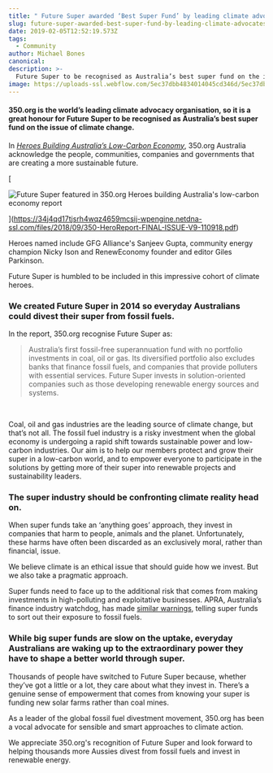 ```yaml
---
title: " Future Super awarded ‘Best Super Fund’ by leading climate advocates"
slug: future-super-awarded-best-super-fund-by-leading-climate-advocates
date: 2019-02-05T12:52:19.573Z
tags:
  - Community
author: Michael Bones
canonical:
description: >-
  Future Super to be recognised as Australia’s best super fund on the issue of climate change by 350.org, the world’s leading climate advocacy organisation.
image: https://uploads-ssl.webflow.com/5ec37dbb4834014045cd346d/5ec37dbc48340172d5cd3e33_Future%20Super%20awarded%20%E2%80%98Best%20Super%20Fund%E2%80%99%20by%20leading%20climate%20advocates.png
---
```


#### 350.org is the world’s leading climate advocacy organisation, so it is a great honour for Future Super to be recognised as Australia’s best super fund on the issue of climate change.

In [_Heroes Building Australia’s Low-Carbon Economy_](https://350.org.au/heroes-building-australias-low-carbon-economy/), 350.org Australia acknowledge the people, communities, companies and governments that are creating a more sustainable future.

[

![Future Super featured in 350.org Heroes building Australia's low-carbon economy report](https://uploads-ssl.webflow.com/5ec37dbb4834014045cd346d/5ec37dbc4834019bcfcd3bd2_350report.jpg)

](https://34j4qd17tjsrh4wqz4659mcsij-wpengine.netdna-ssl.com/files/2018/09/350-HeroReport-FINAL-ISSUE-V9-110918.pdf)

Heroes named include GFG Alliance's Sanjeev Gupta, community energy champion Nicky Ison and RenewEconomy founder and editor Giles Parkinson.

Future Super is humbled to be included in this impressive cohort of climate heroes.

### We created Future Super in 2014 so everyday Australians could divest their super from fossil fuels.

In the report, 350.org recognise Future Super as:

> Australia’s first fossil-free superannuation fund with no portfolio investments in coal, oil or gas. Its diversified portfolio also excludes banks that finance fossil fuels, and companies that provide polluters with essential services. Future Super invests in solution-oriented companies such as those developing renewable energy sources and systems.

‍

Coal, oil and gas industries are the leading source of climate change, but that’s not all. The fossil fuel industry is a risky investment when the global economy is undergoing a rapid shift towards sustainable power and low-carbon industries. Our aim is to help our members protect and grow their super in a low-carbon world, and to empower everyone to participate in the solutions by getting more of their super into renewable projects and sustainability leaders.

### The super industry should be confronting climate reality head on.

When super funds take an ‘anything goes’ approach, they invest in companies that harm to people, animals and the planet. Unfortunately, these harms have often been discarded as an exclusively moral, rather than financial, issue.

We believe climate is an ethical issue that should guide how we invest. But we also take a pragmatic approach.

Super funds need to face up to the additional risk that comes from making investments in high-polluting and exploitative businesses. APRA, Australia’s finance industry watchdog, has made [similar warnings](https://www.smh.com.au/business/banking-and-finance/asic-warns-on-climate-risk-as-heat-turns-on-directors-20180618-p4zm7j.html), telling super funds to sort out their exposure to fossil fuels.

### While big super funds are slow on the uptake, everyday Australians are waking up to the extraordinary power they have to shape a better world through super.

Thousands of people have switched to Future Super because, whether they’ve got a little or a lot, they care about what they invest in. There’s a genuine sense of empowerment that comes from knowing your super is funding new solar farms rather than coal mines.

As a leader of the global fossil fuel divestment movement, 350.org has been a vocal advocate for sensible and smart approaches to climate action.

We appreciate 350.org's recognition of Future Super and look forward to helping thousands more Aussies divest from fossil fuels and invest in renewable energy.
